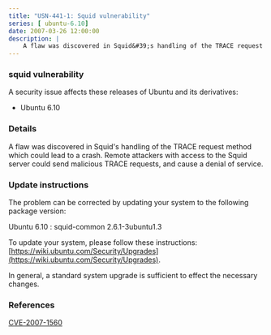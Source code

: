 ```yaml
---
title: "USN-441-1: Squid vulnerability"
series: [ ubuntu-6.10]
date: 2007-03-26 12:00:00
description: |
    A flaw was discovered in Squid&#39;s handling of the TRACE request method  which could lead to a crash.  Remote attackers with access to the Squid  server could send malicious TRACE requests, and cause a denial of  service.
--- 
```

 
 


### squid vulnerability

A security issue affects these releases of Ubuntu and its derivatives:

* Ubuntu 6.10

### Details

A flaw was discovered in Squid&#39;s handling of the TRACE request method which could lead to a crash. Remote attackers with access to the Squid server could send malicious TRACE requests, and cause a denial of service.

### Update instructions

The problem can be corrected by updating your system to the following package version:

Ubuntu 6.10
 : squid-common <span>2.6.1-3ubuntu1.3</span>

To update your system, please follow these instructions: [https://wiki.ubuntu.com/Security/Upgrades](https://wiki.ubuntu.com/Security/Upgrades).

In general, a standard system upgrade is sufficient to effect the necessary changes.

### References

 
 [CVE-2007-1560](http://people.ubuntu.com/~ubuntu-security/cve/CVE-2007-1560)
 

